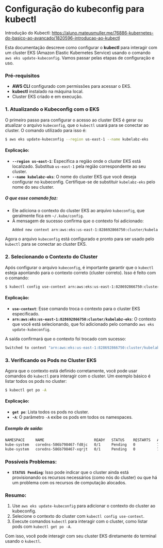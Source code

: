 # Configuração do kubeconfig para kubectl

Introdução do Kubectl: https://aluno.mateusmuller.me/76886-kubernetes-do-basico-ao-avancado/1820596-introducao-ao-kubectl

Esta documentação descreve como configurar o **kubectl** para interagir com um cluster EKS (Amazon Elastic Kubernetes Service) usando o comando `aws eks update-kubeconfig`. Vamos passar pelas etapas de configuração e uso.

### Pré-requisitos
- **AWS CLI** configurado com permissões para acessar o EKS.
- **kubectl** instalado na máquina local.
- Cluster EKS criado e em execução.

### 1. Atualizando o Kubeconfig com o EKS

O primeiro passo para configurar o acesso ao cluster EKS é gerar ou atualizar o arquivo `kubeconfig`, que o `kubectl` usará para se conectar ao cluster. O comando utilizado para isso é:

```bash
$ aws eks update-kubeconfig --region us-east-1 --name kubelabz-eks
```

#### Explicação:
- **`--region us-east-1`**: Especifica a região onde o cluster EKS está localizado. Substitua `us-east-1` pela região correspondente ao seu cluster.
- **`--name kubelabz-eks`**: O nome do cluster EKS que você deseja configurar no kubeconfig. Certifique-se de substituir `kubelabz-eks` pelo nome do seu cluster.

##### O que esse comando faz:
- Ele adiciona o contexto do cluster EKS ao arquivo `kubeconfig`, que geralmente fica em `~/.kube/config`.
- A mensagem de sucesso confirma que o contexto foi adicionado: 
  ```bash
  Added new context arn:aws:eks:us-east-1:828692866750:cluster/kubelabz-eks to /home/usuario/.kube/config
  ```

Agora o arquivo `kubeconfig` está configurado e pronto para ser usado pelo `kubectl` para se conectar ao cluster EKS.

### 2. Selecionando o Contexto do Cluster

Após configurar o arquivo `kubeconfig`, é importante garantir que o `kubectl` esteja apontando para o contexto correto (cluster correto). Isso é feito com o comando:

```bash
$ kubectl config use-context arn:aws:eks:us-east-1:828692866750:cluster/kubelabz-eks
```

#### Explicação:
- **`use-context`**: Esse comando troca o contexto para o cluster EKS especificado.
- **`arn:aws:eks:us-east-1:828692866750:cluster/kubelabz-eks`**: O contexto que você está selecionando, que foi adicionado pelo comando `aws eks update-kubeconfig`.

A saída confirmará que o contexto foi trocado com sucesso:
```bash
Switched to context "arn:aws:eks:us-east-1:828692866750:cluster/kubelabz-eks".
```

### 3. Verificando os Pods no Cluster EKS

Agora que o contexto está definido corretamente, você pode usar comandos do `kubectl` para interagir com o cluster. Um exemplo básico é listar todos os pods no cluster:

```bash
$ kubectl get po -A
```

#### Explicação:
- **`get po`**: Lista todos os pods no cluster.
- **`-A`**: O parâmetro `-A` exibe os pods em todos os namespaces.

##### Exemplo de saída:

```bash
NAMESPACE     NAME                       READY   STATUS    RESTARTS   AGE
kube-system   coredns-586b798467-fd8jc   0/1     Pending   0          76s
kube-system   coredns-586b798467-xqrjt   0/1     Pending   0          76s
```

### Possíveis Problemas:
- **`STATUS Pending`**: Isso pode indicar que o cluster ainda está provisionando os recursos necessários (como nós do cluster) ou que há um problema com os recursos de computação alocados.

### Resumo:
1. Use `aws eks update-kubeconfig` para adicionar o contexto do cluster ao kubeconfig.
2. Selecione o contexto do cluster com `kubectl config use-context`.
3. Execute comandos `kubectl` para interagir com o cluster, como listar pods com `kubectl get po -A`.

Com isso, você pode interagir com seu cluster EKS diretamente do terminal usando o `kubectl`.